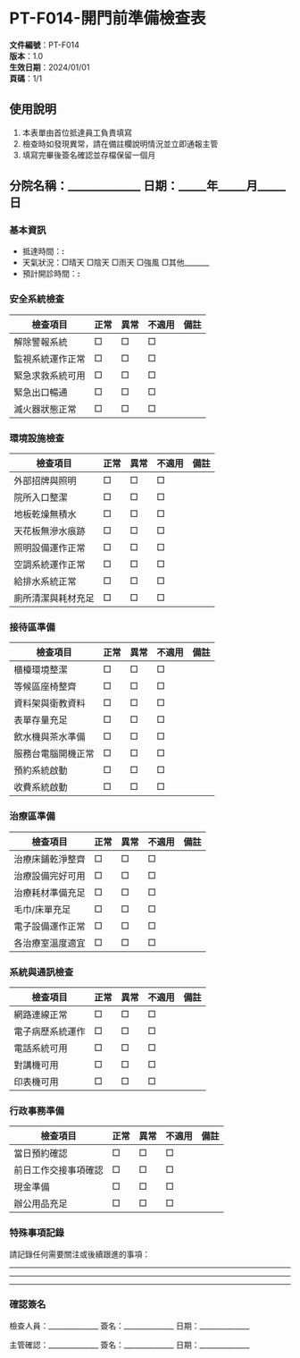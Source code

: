 # PT-F014-開門前準備檢查表

**文件編號**：PT-F014  
**版本**：1.0  
**生效日期**：2024/01/01  
**頁碼**：1/1  

## 使用說明
1. 本表單由首位抵達員工負責填寫
2. 檢查時如發現異常，請在備註欄說明情況並立即通報主管
3. 填寫完畢後簽名確認並存檔保留一個月

## 分院名稱：_____________ 日期：_____年_____月_____日

### 基本資訊
- 抵達時間：______:______
- 天氣狀況：□晴天 □陰天 □雨天 □強風 □其他_______
- 預計開診時間：______:______

### 安全系統檢查
| 檢查項目 | 正常 | 異常 | 不適用 | 備註 |
|--------|------|------|------|------|
| 解除警報系統 | □ | □ | □ | |
| 監視系統運作正常 | □ | □ | □ | |
| 緊急求救系統可用 | □ | □ | □ | |
| 緊急出口暢通 | □ | □ | □ | |
| 滅火器狀態正常 | □ | □ | □ | |

### 環境設施檢查
| 檢查項目 | 正常 | 異常 | 不適用 | 備註 |
|--------|------|------|------|------|
| 外部招牌與照明 | □ | □ | □ | |
| 院所入口整潔 | □ | □ | □ | |
| 地板乾燥無積水 | □ | □ | □ | |
| 天花板無滲水痕跡 | □ | □ | □ | |
| 照明設備運作正常 | □ | □ | □ | |
| 空調系統運作正常 | □ | □ | □ | |
| 給排水系統正常 | □ | □ | □ | |
| 廁所清潔與耗材充足 | □ | □ | □ | |

### 接待區準備
| 檢查項目 | 正常 | 異常 | 不適用 | 備註 |
|--------|------|------|------|------|
| 櫃檯環境整潔 | □ | □ | □ | |
| 等候區座椅整齊 | □ | □ | □ | |
| 資料架與衛教資料 | □ | □ | □ | |
| 表單存量充足 | □ | □ | □ | |
| 飲水機與茶水準備 | □ | □ | □ | |
| 服務台電腦開機正常 | □ | □ | □ | |
| 預約系統啟動 | □ | □ | □ | |
| 收費系統啟動 | □ | □ | □ | |

### 治療區準備
| 檢查項目 | 正常 | 異常 | 不適用 | 備註 |
|--------|------|------|------|------|
| 治療床鋪乾淨整齊 | □ | □ | □ | |
| 治療設備完好可用 | □ | □ | □ | |
| 治療耗材準備充足 | □ | □ | □ | |
| 毛巾/床單充足 | □ | □ | □ | |
| 電子設備運作正常 | □ | □ | □ | |
| 各治療室溫度適宜 | □ | □ | □ | |

### 系統與通訊檢查
| 檢查項目 | 正常 | 異常 | 不適用 | 備註 |
|--------|------|------|------|------|
| 網路連線正常 | □ | □ | □ | |
| 電子病歷系統運作 | □ | □ | □ | |
| 電話系統可用 | □ | □ | □ | |
| 對講機可用 | □ | □ | □ | |
| 印表機可用 | □ | □ | □ | |

### 行政事務準備
| 檢查項目 | 正常 | 異常 | 不適用 | 備註 |
|--------|------|------|------|------|
| 當日預約確認 | □ | □ | □ | |
| 前日工作交接事項確認 | □ | □ | □ | |
| 現金準備 | □ | □ | □ | |
| 辦公用品充足 | □ | □ | □ | |

### 特殊事項記錄
請記錄任何需要關注或後續跟進的事項：
___________________________________________________________
___________________________________________________________
___________________________________________________________

### 確認簽名
檢查人員：______________ 簽名：______________ 日期：______________

主管確認：______________ 簽名：______________ 日期：______________ 